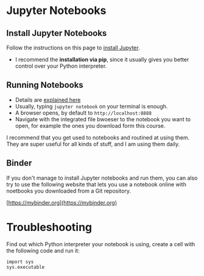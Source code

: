 # Jupyter Notebooks


## Install Jupyter Notebooks

Follow the instructions on this page to [install Jupyter](https://jupyter.org/install).

* I recommend the **installation via pip**, since it usually gives you better control over your Python interpreter.


## Running Notebooks

* Details are [explained here](https://jupyter.readthedocs.io/en/latest/running.html#running)
* Usually, typing `jupyter notebook` on your terminal is enough.
* A browser opens, by default to `http://localhost:8888`
* Navigate with the integrated file bwoeser to the notebook you want to open, for example the ones you download form this course.

I recommend that you get used to notebooks and routined at using them. They are super useful for all kinds of stuff, and I am using them daily. 


## Binder

If you don't manage to install Jupyter notebooks and run them, you can also try to use the following website that lets you use a notebook online with noetbooks you downloaded from a Git repository. 

[https://mybinder.org](https://mybinder.org)




# Troubleshooting



Find out which Python interpreter your notebook is using, create a cell with the following code and run it:

```
import sys
sys.executable
```


